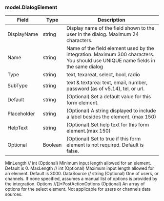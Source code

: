 ### model.DialogElement

|Field|Type|Description|
|-|-|-|
|DisplayName|string|Display name of the field shown to the user in the dialog. Maximum 24 characters.|
|Name|string|Name of the field element used by the integration. Maximum 300 characters. You should use UNIQUE name fields in the same dialog|
|Type|string|text, texareat, select, bool, radio|
|SubType|string|text & textarea:	text, email, number, password (as of v5.14), tel, or url.|
|Default|string|(Optional) Set a default value for this form element. |
|Placeholder|string|(Optional) A string displayed to include a label besides the element. (max 150)|
|HelpText|string|(Optional) Set help text for this form element.(max 150)|
|Optional|Boolean|(Optional) Set to true if this form element is not required. Default is false.|

MinLength   				// int      			(Optional) Minimum input length allowed for an element. Default is 0.
MaxLength					// int					(Optional) Maximum input length allowed for an element. Default is 3000.
DataSource  				// string 				(Optional) One of users, or channels. If none specified, assumes a manual list of options is provided by the integration.
Options     				//[]*PostActionOptions	(Optional) An array of options for the select element. Not applicable for users or channels data sources.
